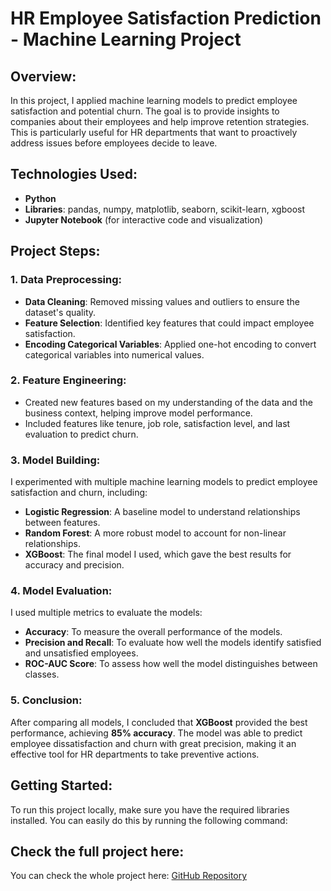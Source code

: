 # HR Employee Satisfaction Prediction - Machine Learning Project

## Overview:
In this project, I applied machine learning models to predict employee satisfaction and potential churn. The goal is to provide insights to companies about their employees and help improve retention strategies. This is particularly useful for HR departments that want to proactively address issues before employees decide to leave.

## Technologies Used:
- **Python**
- **Libraries**: pandas, numpy, matplotlib, seaborn, scikit-learn, xgboost
- **Jupyter Notebook** (for interactive code and visualization)

## Project Steps:

### 1. Data Preprocessing:
   - **Data Cleaning**: Removed missing values and outliers to ensure the dataset's quality.
   - **Feature Selection**: Identified key features that could impact employee satisfaction.
   - **Encoding Categorical Variables**: Applied one-hot encoding to convert categorical variables into numerical values.

### 2. Feature Engineering:
   - Created new features based on my understanding of the data and the business context, helping improve model performance.
   - Included features like tenure, job role, satisfaction level, and last evaluation to predict churn.

### 3. Model Building:
   I experimented with multiple machine learning models to predict employee satisfaction and churn, including:
   - **Logistic Regression**: A baseline model to understand relationships between features.
   - **Random Forest**: A more robust model to account for non-linear relationships.
   - **XGBoost**: The final model I used, which gave the best results for accuracy and precision.

### 4. Model Evaluation:
   I used multiple metrics to evaluate the models:
   - **Accuracy**: To measure the overall performance of the models.
   - **Precision and Recall**: To evaluate how well the models identify satisfied and unsatisfied employees.
   - **ROC-AUC Score**: To assess how well the model distinguishes between classes.

### 5. Conclusion:
   After comparing all models, I concluded that **XGBoost** provided the best performance, achieving **85% accuracy**. The model was able to predict employee dissatisfaction and churn with great precision, making it an effective tool for HR departments to take preventive actions.

## Getting Started:
To run this project locally, make sure you have the required libraries installed. You can easily do this by running the following command:

## Check the full project here:
You can check the whole project here: [GitHub Repository](https://github.com/viniciusfrantz/data_science/blob/master/hr_emp_sat/HR_project_ML.ipynb)
